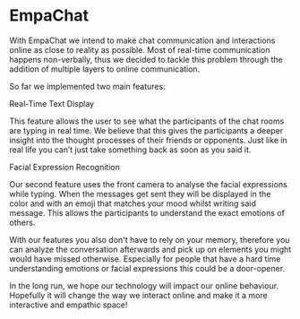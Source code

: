 # EmpaChat

With EmpaChat we intend to make chat communication and interactions online as close to reality as possible. Most of real-time communication happens non-verbally, thus we decided to tackle this problem through the addition of multiple layers to online communication.

So far we implemented two main features:

Real-Time Text Display

This feature allows the user to see what the participants of the chat rooms are typing in real time. We believe that this gives the participants a deeper insight into the thought processes of their friends or opponents. Just like in real life you can’t just take something back as soon as you said it.

Facial Expression Recognition

Our second feature uses the front camera to analyse the facial expressions while typing. When the messages get sent they will be displayed in the color and with an emoji that matches your mood whilst writing said message. This allows the participants to understand the exact emotions of others.

With our features you also don't have to rely on your memory, therefore you can analyze the conversation afterwards and pick up on elements you might would have missed otherwise. Especially for people that have a hard time understanding emotions or facial expressions this could be a door-opener.

In the long run, we hope our technology will impact our online behaviour. Hopefully it will change the way we interact online and make it a more interactive and empathic space!
